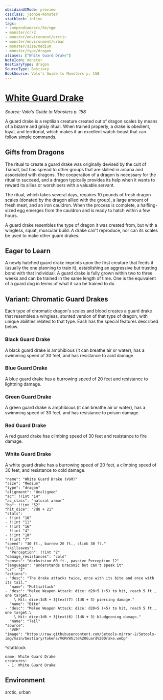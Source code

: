 ```yaml
---
obsidianUIMode: preview
cssclass: json5e-monster
statblock: inline
tags:
- compendium/src/5e/vgm
- monster/cr/2
- monster/environment/arctic
- monster/environment/urban
- monster/size/medium
- monster/type/dragon
aliases: ["White Guard Drake"]
NoteIcon: monster
BestiaryType: dragon
SourceType: Bestiary
BookSource: Volo's Guide to Monsters p. 158
---
```

# [White Guard Drake](3-Mechanics\CLI\bestiary\dragon/white-guard-drake-vgm.md)
*Source: Volo's Guide to Monsters p. 158*  

A guard drake is a reptilian creature created out of dragon scales by means of a bizarre and grisly ritual. When trained properly, a drake is obedient, loyal, and territorial, which makes it an excellent watch-beast that can follow simple commands.

## Gifts from Dragons

The ritual to create a guard drake was originally devised by the cult of Tiamat, but has spread to other groups that are skilled in arcana and associated with dragons. The cooperation of a dragon is necessary for the ritual to succeed, and a dragon typically provides its help when it wants to reward its allies or worshipers with a valuable servant.

The ritual, which takes several days, requires 10 pounds of fresh dragon scales (donated by the dragon allied with the group), a large amount of fresh meat, and an iron cauldron. When the process is complete, a halfling-sized egg emerges from the cauldron and is ready to hatch within a few hours.

A guard drake resembles the type of dragon it was created from, but with a wingless, squat, muscular build. A drake can't reproduce, nor can its scales be used to make other guard drakes.

## Eager to Learn

A newly hatched guard drake imprints upon the first creature that feeds it (usually the one planning to train it), establishing an aggressive but trusting bond with that individual. A guard drake is fully grown within two to three weeks and can be trained in the same length of time. One is the equivalent of a guard dog in terms of what it can be trained to do.

## Variant: Chromatic Guard Drakes

Each type of chromatic dragon's scales and blood creates a guard drake that resembles a wingless, stunted version of that type of dragon, with unique abilities related to that type. Each has the special features described below.

### Black Guard Drake

A black guard drake is amphibious (it can breathe air or water), has a swimming speed of 30 feet, and has resistance to acid damage.

### Blue Guard Drake

A blue guard drake has a burrowing speed of 20 feet and resistance to lightning damage.

### Green Guard Drake

A green guard drake is amphibious (it can breathe air or water), has a swimming speed of 30 feet, and has resistance to poison damage.

### Red Guard Drake

A red guard drake has climbing speed of 30 feet and resistance to fire damage.

### White Guard Drake

A white guard drake has a burrowing speed of 20 feet, a climbing speed of 30 feet, and resistance to cold damage.

```statblock
"name": "White Guard Drake (VGM)"
"size": "Medium"
"type": "dragon"
"alignment": "Unaligned"
"ac": !!int "14"
"ac_class": "natural armor"
"hp": !!int "52"
"hit_dice": "7d8 + 21"
"stats":
- !!int "16"
- !!int "11"
- !!int "16"
- !!int "4"
- !!int "10"
- !!int "7"
"speed": "30 ft., burrow 20 ft., climb 30 ft."
"skillsaves":
  "Perception": !!int "2"
"damage_resistances": "cold"
"senses": "darkvision 60 ft., passive Perception 12"
"languages": "understands Draconic but can't speak it"
"cr": "2"
"actions":
- "desc": "The drake attacks twice, once with its bite and once with its tail."
  "name": "Multiattack"
- "desc": "Melee Weapon Attack: dice: d20+5 (+5) to hit, reach 5 ft., one target.\
    \ Hit: dice:1d8 + 3|text(7) (1d8 + 3) piercing damage."
  "name": "Bite"
- "desc": "Melee Weapon Attack: dice: d20+5 (+5) to hit, reach 5 ft., one target.\
    \ Hit: dice:1d6 + 3|text(6) (1d6 + 3) bludgeoning damage."
  "name": "Tail"
"source":
- "VGM"
"image": "https://raw.githubusercontent.com/5etools-mirror-2/5etools-img/main/bestiary/tokens/VGM/White%20Guard%20Drake.webp"
```
^statblock

```encounter-table
name: White Guard Drake
creatures:
 - 1: White Guard Drake
```

## Environment

arctic, urban